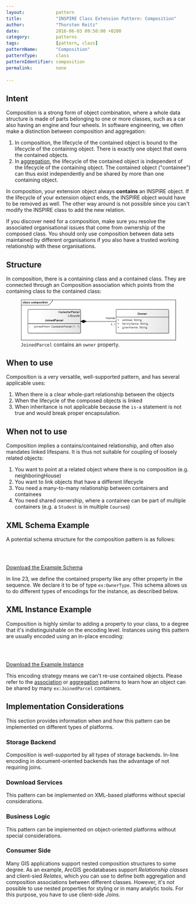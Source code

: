 ```yaml
---
layout:            pattern
title:             "INSPIRE Class Extension Pattern: Composition"
author:            "Thorsten Reitz"
date:              2016-06-03 09:50:00 +0200
category:          patterns
tags:              [pattern, class]
patternName:       "Composition"
patternType:       class
patternIdentifier: composition
permalink:         none

---
```


## Intent

Composition is a strong form of object combination, where a whole data structure is made of parts belonging to one or more classes, such as a car also having an engine and four wheels. In software engineering, we often make a distinction between composition and aggregation:

1. In composition, the lifecycle of the contained object is bound to the lifecycle of the containing object. There is exactly one object that owns the contained objects.
1. In [aggregation](/patterns/aggregation.html), the lifecycle of the contained object is independent of the lifecycle of the containing object. The contained object ("containee") can thus exist independently and be shared by more than one containing object.

In composition, your extension object always **contains** an INSPIRE object. If the lifecycle of your extension object ends, the INSPIRE object would have to be removed as well. The other way around is not possible since you can't modify the INSPIRE class to add the new relation.

If you discover need for a composition, make sure you resolve the associated organisational issues that come from ownership of the composed class. You should only use composition between data sets maintained by different organisations if you also have a trusted working relationship with these organisations.

## Structure

In composition, there is a containing class and a contained class. They are connected through an Composition association which points from the containing class to the contained class:

<figure class="figure" style="margin-bottom: 20px">
    <img src="/patterns/images/composition.png" class="figure-img img-fluid img-rounded" title="Composition">
    <figcaption class="figure-caption small"><code>JoinedParcel</code> contains an <code>owner</code> property.</figcaption>
</figure>

## When to use

Composition is a very versatile, well-supported pattern, and has several applicable uses:

1. When there is a clear whole-part relationship between the objects
1. When the lifecycle of the composed objects is linked
1. When inheritance is not applicable because the ```is-a``` statement is not true and would break proper encapsulation.

## When not to use

Composition implies a contains/contained relationship, and often also mandates linked lifespans. It is thus not suitable for coupling of loosely related objects:

1. You want to point at a related object where there is no composition (e.g. neighboringHouse)
1. You want to link objects that have a different lifecycle
1. You need a many-to-many relationship between containers and containees
1. You need shared ownership, where a containee can be part of multiple containers (e.g. a `Student` is in multiple `Course`s)

## XML Schema Example

A potential schema structure for the composition pattern is as follows:

<pre data-line="23" class="line-numbers" data-src="/patterns/examples/composition.xsd">
<code class="language-xml">
</code>
</pre>

[Download the Example Schema](/patterns/examples/composition.xsd)

In line 23, we define the contained property like any other property in the sequence. We declare it to be of type ```ex:OwnerType```. This schema allows us to do different types of encodings for the instance, as described below.

## XML Instance Example

Composition is highly similar to adding a property to your class, to a degree that it's indistinguishable on the encoding level. Instances using this pattern are usually encoded using an in-place encoding:

<pre class="line-numbers" data-src="/patterns/examples/composition.xml">
<code class="language-xml">
</code>
</pre>

[Download the Example Instance](/patterns/examples/composition.xml)

This encoding strategy means we can't re-use contained objects. Please refer to the [association](/patterns/association.html) or [aggregation](/patterns/aggregation.html) patterns to learn how an object can be shared by many ```ex:JoinedParcel``` containers.

## Implementation Considerations

This section provides information when and how this pattern can be implemented on different types of platforms.

### Storage Backend

Composition is well-supported by all types of storage backends. In-line encoding in document-oriented backends has the advantage of not requiring joins.

### Download Services

This pattern can be implemented on XML-based platforms without special considerations.

### Business Logic

This pattern can be implemented on object-oriented platforms without special considerations.

### Consumer Side

Many GIS applications support nested composition structures to some degree. As an example, ArcGIS geodatabases support *Relationship classes* and client-sied *Relates*, which you can use to define both aggregation and composition associations between different classes. However, it's not possible to use nested properties for styling or in many analytic tools. For this purpose, you have to use client-side *Joins*.


